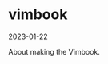 # vimbook

<time id="post-date">2023-01-22</time>

<p id="post-excerpt">
About making the Vimbook.
</p>

